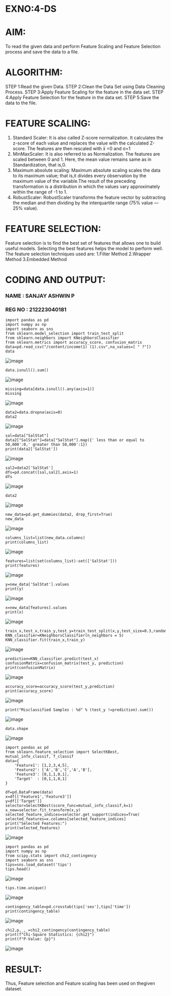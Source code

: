 # EXNO:4-DS
# AIM:
To read the given data and perform Feature Scaling and Feature Selection process and save the
data to a file.

# ALGORITHM:
 STEP 1:Read the given Data.
 STEP 2:Clean the Data Set using Data Cleaning Process.
 STEP 3:Apply Feature Scaling for the feature in the data set.
 STEP 4:Apply Feature Selection for the feature in the data set.
 STEP 5:Save the data to the file.

# FEATURE SCALING:
1. Standard Scaler: It is also called Z-score normalization. It calculates the z-score of each value and replaces the value with the calculated Z-score. The features are then rescaled with x̄ =0 and σ=1
2. MinMaxScaler: It is also referred to as Normalization. The features are scaled between 0 and 1. Here, the mean value remains same as in Standardization, that is,0.
3. Maximum absolute scaling: Maximum absolute scaling scales the data to its maximum value; that is,it divides every observation by the maximum value of the variable.The result of the preceding transformation is a distribution in which the values vary approximately within the range of -1 to 1.
4. RobustScaler: RobustScaler transforms the feature vector by subtracting the median and then dividing by the interquartile range (75% value — 25% value).

# FEATURE SELECTION:
Feature selection is to find the best set of features that allows one to build useful models. Selecting the best features helps the model to perform well.
The feature selection techniques used are:
1.Filter Method
2.Wrapper Method
3.Embedded Method

# CODING AND OUTPUT:

### NAME : SANJAY ASHWIN P
### REG NO : 212223040181

```
import pandas as pd
import numpy as np
import seaborn as sns
from sklearn.model_selection import train_test_split
from sklearn.neighbors import KNeighborsClassifier
from sklearn.metrics import accuracy_score, confusion_matrix
data=pd.read_csv("/content/income(1) (1).csv",na_values=[ " ?"])
data
```
![image](https://github.com/user-attachments/assets/ec9326a6-c886-45f7-86e1-c427bf8e028e)

```
data.isnull().sum()
```
![image](https://github.com/user-attachments/assets/08022717-def9-4fe4-a98f-86501d57e1ec)

```
missing=data[data.isnull().any(axis=1)]
missing
```
![image](https://github.com/user-attachments/assets/84b89e40-d58f-49d9-86e2-5ac1cf2e8cbd)

```
data2=data.dropna(axis=0)
data2
```
![image](https://github.com/user-attachments/assets/5042ce46-0ce0-4703-a028-a8d44820f424)

```
sal=data["SalStat"]
data2["SalStat"]=data["SalStat"].map({' less than or equal to 50,000':0,' greater than 50,000':1})
print(data2['SalStat'])
```
![image](https://github.com/user-attachments/assets/5953257c-ba17-45a9-b771-2551d72181ea)

```
sal2=data2['SalStat']
dfs=pd.concat([sal,sal2],axis=1)
dfs
```
![image](https://github.com/user-attachments/assets/ab34822b-c465-4653-aab3-84ce7921147f)

```
data2
```
![image](https://github.com/user-attachments/assets/ada46d64-980e-4d40-87c2-4be3b4590f49)

```
new_data=pd.get_dummies(data2, drop_first=True)
new_data
```
![image](https://github.com/user-attachments/assets/66cef839-f2d6-44d3-ad1c-f3dac392780c)

```
columns_list=list(new_data.columns)
print(columns_list)
```
![image](https://github.com/user-attachments/assets/f14e1f76-34bf-4025-b121-9f62a28fd9b3)

```
features=list(set(columns_list)-set(['SalStat']))
print(features)
```
![image](https://github.com/user-attachments/assets/619915f9-2700-40fa-a7a0-0ff3972b7c42)

```
y=new_data['SalStat'].values
print(y)
```
![image](https://github.com/user-attachments/assets/0432c067-e3a5-4643-bfea-adb415592001)

```
x=new_data[features].values
print(x)
```
![image](https://github.com/user-attachments/assets/7351dd8b-362d-4018-b9ee-3082b63c3e09)

```
train_x,test_x,train_y,test_y=train_test_split(x,y,test_size=0.3,random_state=0)
KNN_classifier=KNeighborsClassifier(n_neighbors = 5)
KNN_classifier.fit(train_x,train_y)
```
![image](https://github.com/user-attachments/assets/1158d06a-4a95-4e0a-8c42-020f2571e05b)

```
prediction=KNN_classifier.predict(test_x)
confusionMatrix=confusion_matrix(test_y, prediction)
print(confusionMatrix)
```
![image](https://github.com/user-attachments/assets/8bfa081b-7f34-4aef-ab21-7835e1f36aaf)

```
accuracy_score=accuracy_score(test_y,prediction)
print(accuracy_score)
```
![image](https://github.com/user-attachments/assets/078f429d-e72f-4e79-8945-701bd084a8fa)

```
print("Misclassified Samples : %d" % (test_y !=prediction).sum())
```
![image](https://github.com/user-attachments/assets/99c66fe6-e5f1-4dd5-848d-d9da3205fd9a)


```
data.shape
```
![image](https://github.com/user-attachments/assets/5721701e-ce9c-44e7-ad1b-16f8c35b601e)

```
import pandas as pd
from sklearn.feature_selection import SelectKBest, mutual_info_classif, f_classif
data={
    'Feature1': [1,2,3,4,5],
    'Feature2': ['A','B','C','A','B'],
    'Feature3': [0,1,1,0,1],
    'Target'  : [0,1,1,0,1]
}

df=pd.DataFrame(data)
x=df[['Feature1','Feature3']]
y=df[['Target']]
selector=SelectKBest(score_func=mutual_info_classif,k=1)
x_new=selector.fit_transform(x,y)
selected_feature_indices=selector.get_support(indices=True)
selected_features=x.columns[selected_feature_indices]
print("Selected Features:")
print(selected_features)
```
![image](https://github.com/user-attachments/assets/73624e45-890f-4611-990a-432348ae3dce)

```
import pandas as pd
import numpy as np
from scipy.stats import chi2_contingency
import seaborn as sns
tips=sns.load_dataset('tips')
tips.head()
```
![image](https://github.com/user-attachments/assets/5ba049cd-059f-440f-8639-475661838ec8)

```
tips.time.unique()
```
![image](https://github.com/user-attachments/assets/77665fa2-f8db-4bc3-8820-9004076247f6)

```
contingency_table=pd.crosstab(tips['sex'],tips['time'])
print(contingency_table)
```
![image](https://github.com/user-attachments/assets/beca5671-f3b0-4cd0-b575-e416867c8edc)

```
chi2,p,_,_=chi2_contingency(contingency_table)
print(f"Chi-Square Statistics: {chi2}")
print(f"P-Value: {p}")
```
![image](https://github.com/user-attachments/assets/e2b2dd13-e643-4ef9-a9a3-bf364a550dba)



# RESULT:
Thus, Feature selection and Feature scaling has been used on thegiven dataset.
